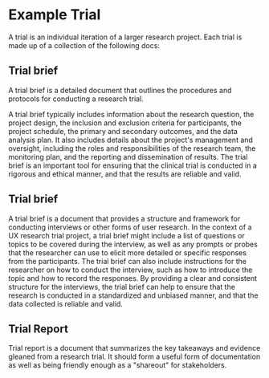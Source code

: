 # Example Trial
A trial is an individual iteration of a larger research project. Each trial is made up of a collection of the following docs:

## Trial brief
A trial brief is a detailed document that outlines the procedures and protocols for conducting a research trial.

A trial brief typically includes information about the research question, the project design, the inclusion and exclusion criteria for participants, the project schedule, the primary and secondary outcomes, and the data analysis plan. It also includes details about the project's management and oversight, including the roles and responsibilities of the research team, the monitoring plan, and the reporting and dissemination of results. The trial brief is an important tool for ensuring that the clinical trial is conducted in a rigorous and ethical manner, and that the results are reliable and valid.

## Trial brief
A trial brief is a document that provides a structure and framework for conducting interviews or other forms of user research. In the context of a UX research trial project, a trial brief might include a list of questions or topics to be covered during the interview, as well as any prompts or probes that the researcher can use to elicit more detailed or specific responses from the participants. The trial brief can also include instructions for the researcher on how to conduct the interview, such as how to introduce the topic and how to record the responses. By providing a clear and consistent structure for the interviews, the trial brief can help to ensure that the research is conducted in a standardized and unbiased manner, and that the data collected is reliable and valid.

## Trial Report
Trial report is a document that summarizes the key takeaways and evidence gleaned from a research trial. It should form a useful form of documentation as well as being friendly enough as a "shareout" for stakeholders.